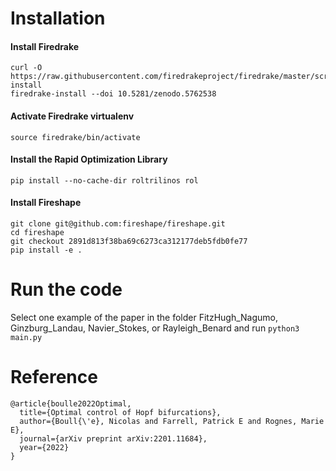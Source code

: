 # Installation

#### Install Firedrake
```
curl -O https://raw.githubusercontent.com/firedrakeproject/firedrake/master/scripts/firedrake-install
firedrake-install --doi 10.5281/zenodo.5762538
```

#### Activate Firedrake virtualenv
`source firedrake/bin/activate`

#### Install the Rapid Optimization Library
`pip install --no-cache-dir roltrilinos rol`

#### Install Fireshape
```
git clone git@github.com:fireshape/fireshape.git
cd fireshape
git checkout 2891d813f38ba69c6273ca312177deb5fdb0fe77
pip install -e .
```

# Run the code

Select one example of the paper in the folder FitzHugh_Nagumo, Ginzburg_Landau, Navier_Stokes, or Rayleigh_Benard and run
`python3 main.py`

# Reference
```
@article{boulle2022Optimal,
  title={Optimal control of Hopf bifurcations},
  author={Boull{\'e}, Nicolas and Farrell, Patrick E and Rognes, Marie E},
  journal={arXiv preprint arXiv:2201.11684},
  year={2022}
}
```
